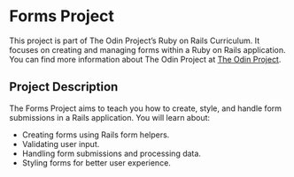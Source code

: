 # Forms Project

This project is part of The Odin Project’s Ruby on Rails Curriculum. It focuses on creating and managing forms within a Ruby on Rails application. You can find more information about The Odin Project at [The Odin Project](https://www.theodinproject.com).

## Project Description

The Forms Project aims to teach you how to create, style, and handle form submissions in a Rails application. You will learn about:
- Creating forms using Rails form helpers.
- Validating user input.
- Handling form submissions and processing data.
- Styling forms for better user experience.
